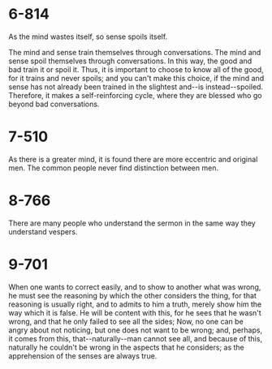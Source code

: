 # 6-814

As the mind wastes itself, so sense spoils itself.

The mind and sense train themselves through conversations.  The mind
and sense spoil themselves through conversations.  In this way, the
good and bad train it or spoil it.  Thus, it is important to choose to
know all of the good, for it trains and never spoils; and you can't
make this choice, if the mind and sense has not already been trained
in the slightest and--is instead--spoiled.  Therefore, it makes
a self-reinforcing cycle, where they are blessed who go beyond
bad conversations.

# 7-510

As there is a greater mind, it is found there are more eccentric and
original men.  The common people never find distinction between men.

# 8-766

There are many people who understand the sermon in the same way they
understand vespers.

# 9-701

When one wants to correct easily, and to show to another what was
wrong, he must see the reasoning by which the other considers the
thing, for that reasoning is usually right, and to admits to him
a truth, merely show him the way which it is false.  He will be
content with this, for he sees that he wasn't wrong, and that he only
failed to see all the sides; Now, no one can be angry about not
noticing, but one does not want to be wrong; and, perhaps, it comes
from this, that--naturally--man cannot see all, and because of this,
naturally he couldn't be wrong in the aspects that he considers; as
the apprehension of the senses are always true.
